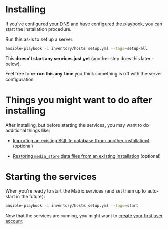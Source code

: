 # Installing

If you've [configured your DNS](configuring-dns.md) and have [configured the playbook](configuring-playook.md), you can start the installation procedure.

Run this as-is to set up a server:

```bash
ansible-playbook -i inventory/hosts setup.yml --tags=setup-all
```

This **doesn't start any services just yet** (another step does this later - below).

Feel free to **re-run this any time** you think something is off with the server configuration.


# Things you might want to do after installing

After installing, but before starting the services, you may want to do additional things like:

- [Importing an existing SQLite database (from another installation)](importing-sqlite.md) (optional)

- [Restoring `media_store` data files from an existing installation](restoring-media-store.md) (optional)


# Starting the services

When you're ready to start the Matrix services (and set them up to auto-start in the future):

```bash
ansible-playbook -i inventory/hosts setup.yml --tags=start
```

Now that the services are running, you might want to [create your first user account](registering-users.md)